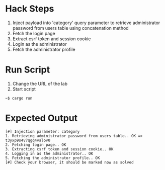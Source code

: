 # Hack Steps

1. Inject payload into 'category' query parameter to retrieve administrator password from users table using concatenation method
2. Fetch the login page
3. Extract csrf token and session cookie
4. Login as the administrator
5. Fetch the administrator profile

# Run Script

1. Change the URL of the lab
2. Start script

```
~$ cargo run
```

# Expected Output

```
[#] Injection parameter: category
1. Retrieving administrator password from users table.. OK => t3yxp9s4v7qgq4valov0
2. Fetching login page.. OK
3. Extracting csrf token and session cookie.. OK
4. Logging in as the administrator.. OK
5. Fetching the administrator profile.. OK
[#] Check your browser, it should be marked now as solved
```
